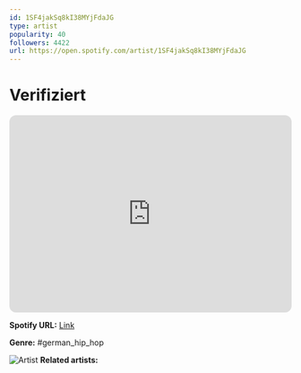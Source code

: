 ```yaml
---
id: 1SF4jakSq8kI38MYjFdaJG
type: artist
popularity: 40
followers: 4422
url: https://open.spotify.com/artist/1SF4jakSq8kI38MYjFdaJG
---
```

# Verifiziert

<iframe style="border-radius:12px" src="https://open.spotify.com/embed/artist/1SF4jakSq8kI38MYjFdaJG" width="100%" height="352" frameBorder="0" allowfullscreen="" allow="autoplay; clipboard-write; encrypted-media; fullscreen; picture-in-picture" loading="lazy"></iframe>

**Spotify URL:** [Link](https://open.spotify.com/artist/1SF4jakSq8kI38MYjFdaJG)

**Genre:**  #german_hip_hop

![Artist](https://i.scdn.co/image/ab6761610000e5eb53d1ee3d6e080b1590dbdc48)
**Related artists:**

